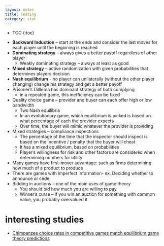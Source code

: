 ```yaml
---
layout: notes
title: Testing
category: stat
---
```

* TOC
{:toc}

- **Backward Induction** – start at the ends and consider the last moves for each player until the beginning is reached
- **Dominating strategy** – always gives a better payoff regardless of other player
	- Weakly dominating strategy – always at least as good
- **Mixed strategy** – active randomization with given probabilities that determines players decision
- **Nash equilibrium** - no player can unilaterally (without the other player changing) change his strategy and get a better payoff
- Prisoner’s Dilllema has dominant strategy of both complying
	- in a repeated game, this inefficiency can be fixed
- Quality choice game – provider and buyer can each offer high or low bandwidth
	- Two Nash equilibria
	- In an evolutionary game, which equilibrium is picked is based on what percentage of each the provider expects
	- Over time, the buyer will mimic whatever the provider is providing
- Mixed strategies – compliance inspections
	- The percentage of the time that the inspector should inspect is based on the incentive / penalty that the buyer will cheat
	- It has a mixed equilibrium, based on probabilities
	- Player’s willingness for risk and other factors are considered when determining numbers for utility
- Many games have first-mover advantage: such as firms determining how much of a product to produce
- There are games with imperfect information- ex. Deciding whether to announce or cede
- Bidding in auctions – one of the main uses of game theory
	- You should bid how much you are willing to pay
	- Winner’s curse – if you win an auction for something with common value, you probably overvalued it

# interesting studies
- [Chimpanzee choice rates in competitive games match equilibrium game theory predictions](https://www.nature.com/articles/srep05182)
